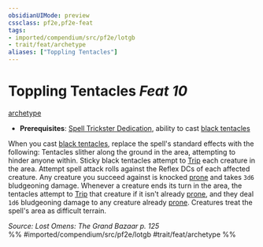 ```yaml
---
obsidianUIMode: preview
cssclass: pf2e,pf2e-feat
tags:
- imported/compendium/src/pf2e/lotgb
- trait/feat/archetype
aliases: ["Toppling Tentacles"]
---
```

# Toppling Tentacles  *Feat 10*  
[archetype](archetype.md)  

- **Prerequisites**: [Spell Trickster Dedication](spell-trickster-dedication-lotgb.md), ability to cast [black tentacles](../spells/black-tentacles.md)

When you cast [black tentacles](../spells/black-tentacles.md), replace the spell's standard effects with the following: Tentacles slither along the ground in the area, attempting to hinder anyone within. Sticky black tentacles attempt to [Trip](rules/actions/trip.md) each creature in the area. Attempt spell attack rolls against the Reflex DCs of each affected creature. Any creature you succeed against is knocked [prone](conditions.md#Prone) and takes `3d6` bludgeoning damage. Whenever a creature ends its turn in the area, the tentacles attempt to [Trip](rules/actions/trip.md) that creature if it isn't already [prone](conditions.md#Prone), and they deal `1d6` bludgeoning damage to any creature already [prone](conditions.md#Prone). Creatures treat the spell's area as difficult terrain.

*Source: Lost Omens: The Grand Bazaar p. 125*  
%% #imported/compendium/src/pf2e/lotgb #trait/feat/archetype %%